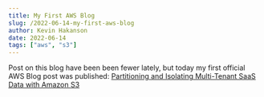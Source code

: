 ```yaml
---
title: My First AWS Blog
slug: /2022-06-14-my-first-aws-blog
author: Kevin Hakanson
date: 2022-06-14
tags: ["aws", "s3"]
---
```


Post on this blog have been been fewer lately, but today my first official AWS Blog post was published:  [Partitioning and Isolating Multi-Tenant SaaS Data with Amazon S3](https://aws.amazon.com/blogs/apn/partitioning-and-isolating-multi-tenant-saas-data-with-amazon-s3/)